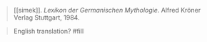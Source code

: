 > [[simek]]. *Lexikon der Germanischen Mythologie*.
> Alfred Kröner Verlag Stuttgart, 1984.

> English translation? #fill 